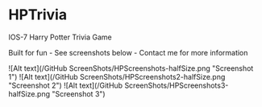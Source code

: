 HPTrivia
========

IOS-7 Harry Potter Trivia Game

Built for fun - See screenshots below - Contact me for more information

![Alt text](/GitHub ScreenShots/HPScreenshots-halfSize.png "Screenshot 1")
![Alt text](/GitHub ScreenShots/HPScreenshots2-halfSize.png "Screenshot 2")
![Alt text](/GitHub ScreenShots/HPScreenshots3-halfSize.png "Screenshot 3")

